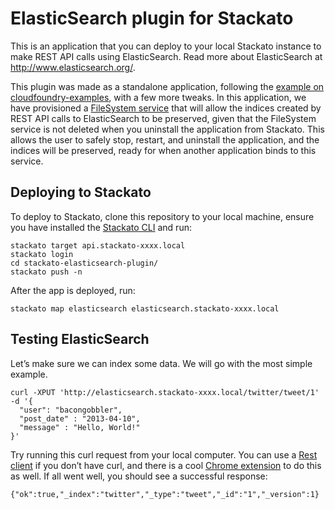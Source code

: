 # ElasticSearch plugin for Stackato

This is an application that you can deploy to your local Stackato instance
to make REST API calls using ElasticSearch. Read more about ElasticSearch
at http://www.elasticsearch.org/.

This plugin was made as a standalone application, following the
[example on cloudfoundry-examples](https://github.com/cloudfoundry-samples/rails-elastic-search/blob/master/README.md),
with a few more tweaks. In this application, we have provisioned a
[FileSystem service](http://docs.stackato.com/deploy/services/filesystem.html)
that will allow the indices created by REST API calls to ElasticSearch to
be preserved, given that the FileSystem service is not deleted when you
uninstall the application from Stackato. This allows the user to safely
stop, restart, and uninstall the application, and the indices will
be preserved, ready for when another application binds to this
service.

## Deploying to Stackato

To deploy to Stackato, clone this repository to your local machine,
ensure you have installed the [Stackato CLI](http://www.activestate.com/stackato/download_client) and run:

    stackato target api.stackato-xxxx.local
    stackato login
    cd stackato-elasticsearch-plugin/
    stackato push -n

After the app is deployed, run:

    stackato map elasticsearch elasticsearch.stackato-xxxx.local

## Testing ElasticSearch

Let’s make sure we can index some
data. We will go with the most simple example.

    curl -XPUT 'http://elasticsearch.stackato-xxxx.local/twitter/tweet/1' -d '{
      "user": "bacongobbler",
      "post_date" : "2013-04-10",
      "message" : "Hello, World!"
    }'

Try running this curl request from your local
computer. You can use a [Rest client](http://code.google.com/p/rest-client/) if
you don’t have curl, and there is a cool
[Chrome extension](https://chrome.google.com/webstore/detail/cokgbflfommojglbmbpenpphppikmonn?hc=search&amp;hcp=main)
to do this as well. If all went well, you should see a successful response:

    {"ok":true,"_index":"twitter","_type":"tweet","_id":"1","_version":1}



